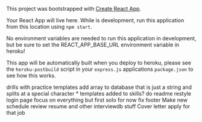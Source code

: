This project was bootstrapped with [Create React App](https://github.com/facebook/create-react-app).

Your React App will live here.  While is development, run this application from this location using `npm start`.


No environment variables are needed to run this application in development, but be sure to set the REACT_APP_BASE_URL environment variable in heroku!

This app will be automatically built when you deploy to heroku, please see the `heroku-postbuild` script in your `express.js` applications `package.json` to see how this works.



drills with practice templates
add array to database that is just a string and splits at a special character *
templates added to skills?
do readme
restyle login page
focus on everything but first solo for now
fix footer
Make new schedule
review resume and other interviewdb stuff
Cover letter apply for that job
